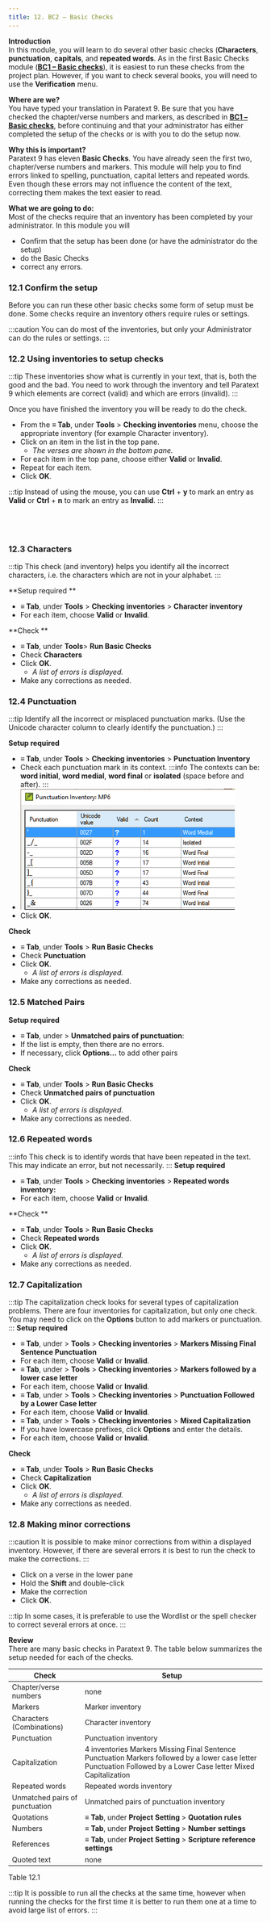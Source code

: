 ```yaml
---
title: 12. BC2 – Basic Checks
---
```

**Introduction**  
In this module, you will learn to do several other basic checks (**Characters**, **punctuation**, **capitals**, and **repeated words**. As in the first Basic Checks module ([**BC1 – Basic checks**](../02-Stage-1/5.BC1.md)), it is easiest to run these checks from the project plan. However, if you want to check several books, you will need to use the **Verification** menu.

**Where are we?**  
You have typed your translation in Paratext 9. Be sure that you have checked the chapter/verse numbers and markers, as described in [**BC1 – Basic checks**](../02-Stage-1/5.BC1.md), before continuing and that your administrator has either completed the setup of the checks or is with you to do the setup now.

**Why this is important?**  
Paratext 9 has eleven **Basic Checks**. You have already seen the first two, chapter/verse numbers and markers. This module will help you to find errors linked to spelling, punctuation, capital letters and repeated words. Even though these errors may not influence the content of the text, correcting them makes the text easier to read.

**What we are going to do:**  
Most of the checks require that an inventory has been completed by your administrator. In this module you will

-  Confirm that the setup has been done (or have the administrator do the setup)
-  do the Basic Checks
-  correct any errors.

### 12.1 Confirm the setup
Before you can run these other basic checks some form of setup must be done. Some checks require an inventory others require rules or settings. 

:::caution
You can do most of the inventories, but only your Administrator can do the rules or settings.
:::

### 12.2 Using inventories to setup checks
:::tip
These inventories show what is currently in your text, that is, both the good and the bad. You need to work through the inventory and tell Paratext 9 which elements are correct (valid) and which are errors (invalid).
:::

Once you have finished the inventory you will be ready to do the check.
-  From the **≡ Tab**, under **Tools** \> **Checking inventories** menu, choose the appropriate inventory (for example Character inventory).
-  Click on an item in the list in the top pane.
    -  *The verses are shown in the bottom pane.*
-  For each item in the top pane, choose either **Valid** or **Invalid**.
-  Repeat for each item.
-  Click **OK**.

:::tip
Instead of using the mouse, you can use **Ctrl** + **y** to mark an entry as **Valid** or **Ctrl** + **n** to mark an entry as **Invalid**.
:::

 
-----


### 12.3 Characters
:::tip
This check (and inventory) helps you identify all the incorrect characters, i.e. the characters which are not in your alphabet.
:::

**Setup required  **
-  **≡ Tab**, under **Tools** \> **Checking inventories** \> **Character inventory**
-  For each item, choose **Valid** or **Invalid**.

**Check  **
-  **≡ Tab**, under **Tools**\> **Run Basic Checks**
-  Check **Characters**
-  Click **OK**.  
    -  *A list of errors is displayed.*
-  Make any corrections as needed.

### 12.4 Punctuation
:::tip
Identify all the incorrect or misplaced punctuation marks. (Use the Unicode character column to clearly identify the punctuation.)
:::

**Setup required**
-  **≡ Tab**, under **Tools** \> **Checking inventories** \> **Punctuation Inventory**
-  Check each punctuation mark in its context.
:::info
The contexts can be: **word initial**, **word medial**, **word final** or **isolated** (space before and after).
:::
-   ![](../media/1c4d9844e10ce6e7e195d7d66cd35172.png)
- Click **OK**.

**Check**
-  **≡ Tab**, under **Tools** \> **Run Basic Checks**
-  Check **Punctuation**
-  Click **OK**.  
    -  *A list of errors is displayed.*
-  Make any corrections as needed.

### 12.5 Matched Pairs
**Setup required**
-  **≡ Tab**, under \> **Unmatched pairs of punctuation**:
-  If the list is empty, then there are no errors.
-  If necessary, click **Options…** to add other pairs

**Check**
-  **≡ Tab**, under **Tools** \> **Run Basic Checks**
-  Check **Unmatched pairs of punctuation**
-  Click **OK**.  
    -  *A list of errors is displayed.*
-  Make any corrections as needed.

### 12.6 Repeated words
:::info
This check is to identify words that have been repeated in the text. This may indicate an error, but not necessarily.
:::
**Setup required**
-  **≡ Tab**, under **Tools** \> **Checking inventories** \> **Repeated words inventory:**
-  For each item, choose **Valid** or **Invalid**.

**Check  **
-  **≡ Tab**, under **Tools** \> **Run Basic Checks**
-  Check **Repeated words**
-  Click **OK**.  
    -  *A list of errors is displayed.*
 -  Make any corrections as needed.

### 12.7 Capitalization
:::tip
The capitalization check looks for several types of capitalization problems. There are four inventories for capitalization, but only one check. You may need to click on the **Options** button to add markers or punctuation.
:::
**Setup required**
-  **≡ Tab**, under \> **Tools** > **Checking inventories** > **Markers Missing Final Sentence Punctuation**
-  For each item, choose **Valid** or **Invalid**.
-  **≡ Tab**, under \> **Tools** > **Checking inventories** > **Markers followed by a lower case letter**
-  For each item, choose **Valid** or **Invalid**.
-  **≡ Tab**, under \> **Tools** > **Checking inventories** > **Punctuation Followed by a Lower Case letter**
-  For each item, choose **Valid** or **Invalid**.
-  **≡ Tab**, under \> **Tools** > **Checking inventories** > **Mixed Capitalization**
-  If you have lowercase prefixes, click **Options** and enter the details.
-  For each item, choose **Valid** or **Invalid**.

**Check**
-  **≡ Tab**, under **Tools** \> **Run Basic Checks**
-  Check **Capitalization**
-  Click **OK**.  
    -  *A list of errors is displayed.*
-  Make any corrections as needed.

### 12.8 Making minor corrections
:::caution
It is possible to make minor corrections from within a displayed inventory. However, if there are several errors it is best to run the check to make the corrections.
:::
-  Click on a verse in the lower pane
-  Hold the **Shift** and double-click
-  Make the correction
-  Click **OK**.

:::tip
In some cases, it is preferable to use the Wordlist or the spell checker to correct several errors at once.
:::

**Review**  
There are many basic checks in Paratext 9. The table below summarizes the setup needed for each of the checks.

| **Check**                      | **Setup**                                                                                                                                                         |
|--------------------------------|-------------------------------------------------------------------------------------------------------------------------------------------------------------------|
| Chapter/verse numbers          | none                                                                                                                                                              |
| Markers                        | Marker inventory                                                                                                                                                  |
| Characters (Combinations)      | Character inventory                                                                                                                                               |
| Punctuation                    | Punctuation inventory                                                                                                                                             |
| Capitalization                 | 4 inventories Markers Missing Final Sentence Punctuation Markers followed by a lower case letter Punctuation Followed by a Lower Case letter Mixed Capitalization |
| Repeated words                 | Repeated words inventory                                                                                                                                          |
| Unmatched pairs of punctuation | Unmatched pairs of punctuation inventory                                                                                                                          |
| Quotations                     | **≡ Tab**, under **Project Setting** \> **Quotation rules**                                                                                                       |
| Numbers                        | **≡ Tab**, under **Project Setting** \> **Number settings**                                                                                                       |
| References                     | **≡ Tab**, under **Project Setting** \> **Scripture reference settings**                                                                                          |
| Quoted text                    | none                                                                                                                                                              |

Table 12.1

:::tip
It is possible to run all the checks at the same time, however when running the checks for the first time it is better to run them one at a time to avoid large list of errors.
:::
